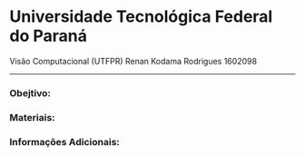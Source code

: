 <h1>Universidade Tecnológica Federal do Paraná</h1>
<b2>Visão Computacional (UTFPR)</b2>
<b3>Renan Kodama Rodrigues 1602098</b3>    

-----------------------------------------------------

    
   
<h3>Obejtivo:</h3>
           

          
          
          
<h3>Materiais:</h3>

<h3>Informações Adicionais:</h3>
    
